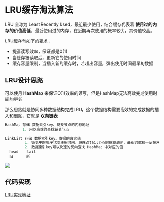 # LRU缓存淘汰算法

LRU 全称为 Least Recently Used，最近最少使用，结合缓存代表着 **使用过的内存的价值高低**，最近使用过的内存，在近期再次使用的概率较大，其价值较高。

LRU缓存有如下的要求：
- 提高读写效率，保证都是O(1)
- 当缓存被读取后，更新它的使用时间
- 缓存容量限制，当插入新的缓存时，若超出容量，弹出使用时间最早的数据

## LRU设计思路

可以使用 **HashMap** 来保证O(1)效率的读写，但是HashMap无法高效完成使用时间的更新

那么思路就是协同多种数据结构完成LRU，这个数据结构需要高效的完成数据的插入和删除，它就是 **双向链表**

```js
HashMap 存储 数据索引key、链表节点的内存地址
        1. 用以高效的查找链表节点

LinkList 存储 数据索引key、数据的真实值
         1. 链表中的顺序代表使用时间，越靠近tail节点的数据越新，最新的数据一定在末尾
         2. 数据索引key可以快速的反向查找 HashMap 中对应的值
  head    tail
  旧      新
```
![](https://rengar-1253859411.cos.ap-chengdu.myqcloud.com/img/微信图片_20201117115159.jpg)


## 代码实现
[LRU实现地址](https://github.com/XyyF/elfin-dataStructure/blob/master/src/LRU/index.ts)